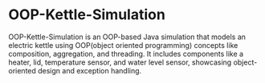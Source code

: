# OOP-Kettle-Simulation
OOP-Kettle-Simulation is an OOP-based Java simulation that models an electric kettle using OOP(object oriented programming) concepts like composition, aggregation, and threading. It includes components like a heater, lid, temperature sensor, and water level sensor, showcasing object-oriented design and exception handling.
